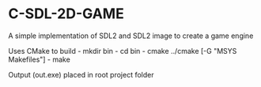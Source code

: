 # C-SDL-2D-GAME

A simple implementation of SDL2 and SDL2 image to create a game engine

Uses CMake to build
	- mkdir bin
	- cd bin
	- cmake ../cmake [-G "MSYS Makefiles"]
	- make

Output (out.exe) placed in root project folder
